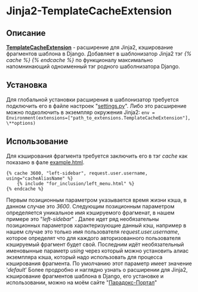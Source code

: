 # Jinja2-TemplateCacheExtension

## Описание
**[TemplateCacheExtension](jinja2_extension.py )** - расширение для Jinja2, кэширование фрагментов шаблона в Django. Добавляет в шаблонизатор Jinja2 тэг *{% cache %} {% endcache %}* по функционалу максимально напомнинающий одноименный тэг родного шаболнизатора Django.

## Установка
Для глобальной установки расширения в шаблонизатор требуется подключить его в файле настроек "[settings.py](settings.py)". Либо это расширение можно подколючить в экземпляр окружения Jinja2: 
`env = Environment(extensions=["path_to_extensions.TemplateCacheExtension"], \**options)`

## Использование
Для кэширования фрагмента требуется заключить его в тэг *cache* как показано в фале [example.html](example.html).
```
{% cache 3600, "left-sidebar", request.user.username, using="cacheAliasName" %}
    {% include "for_inclusion/left_menu.html" %}
{% endcache %}
```
Первым позиционным параметром указывается время жизни кэша, в данном случае это *3600*. Следующим позиционным параметром определяется уникальное имя кэшируемого фрагменат, в нашем примере это "*left-sidebar*" . Далее идет ряд необязательны позиционных параметров характеризующие данный кэш, например в нашем случае это только имя пользователя *request.user.username*, которое определят что для каждого авторизованного пользователя кэшируемый фрагмент будет свой. Последним идёт необязательный именовынные параметр *using* через который можно установить алиас экземпляра кэша, который надо использовать для процесса кэширования фрагмента. По умолчанию этот параметр имеет значение '*default*'
Более продробно и наглядно узнать о расширении для Jinja2, кэширование фрагментов шаблона в Django, его установке и использовании, можно на моём сайте "[Парадокс-Портал](http://www.paradox-portal.ru/blog/article/8-rasshirenie_dlya_jinja2_keshirovanie_fragmentov_shablona_v_django)"
